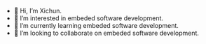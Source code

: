 - 👋 Hi, I’m Xichun.
- 👀 I’m interested in embeded software development.
- 🌱 I’m currently learning embeded software development.
- 💞️ I’m looking to collaborate on embeded software development.
